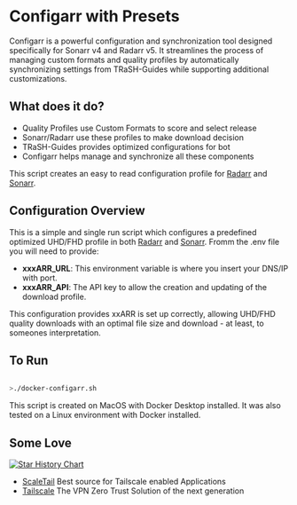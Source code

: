 
# Configarr with Presets

Configarr is a powerful configuration and synchronization tool designed specifically for Sonarr v4 and Radarr v5. It streamlines the process of managing custom formats and quality profiles by automatically synchronizing settings from TRaSH-Guides while supporting additional customizations.

## What does it do?

- Quality Profiles use Custom Formats to score and select release
- Sonarr/Radarr use these profiles to make download decision
- TRaSH-Guides provides optimized configurations for bot
- Configarr helps manage and synchronize all these components

This script creates an easy to read configuration profile for [Radarr](https://github.com/2Tiny2Scale/ScaleTail/services/radarr) and [Sonarr](https://github.com/2Tiny2Scale/ScaleTail/services/sonarr).

## Configuration Overview

This is a simple and single run script which configures a predefined optimized UHD/FHD profile in both [Radarr](https://github.com/2Tiny2Scale/ScaleTail/services/radarr) and [Sonarr](https://github.com/2Tiny2Scale/ScaleTail/services/sonarr). Fromm the .env file you will need to provide:

- **xxxARR_URL**: This environment variable is where you insert your DNS/IP with port.
- **xxxARR_API**: The API key to allow the creation and updating of the download profile.

This configuration provides xxARR is set up correctly, allowing UHD/FHD quality downloads with an optimal file size and download - at least, to someones interpretation.

## To Run

```bash

>./docker-configarr.sh

```

This script is created on MacOS with Docker Desktop installed.
It was also tested on a Linux environment with Docker installed.

## Some Love

[![Star History Chart](https://api.star-history.com/svg?repos=ChillBill77/configarr-presets&type=Date)](https://api.star-history.com/svg?repos=ChillBill77/configarr-presets&type=Date)

- [ScaleTail](https://github.com/2Tiny2Scale/ScaleTail) Best source for Tailscale enabled Applications
- [Tailscale](https://www.tailscale.com/) The VPN Zero Trust Solution of the next generation
